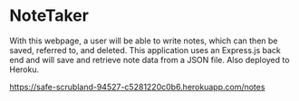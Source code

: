 # NoteTaker
With this webpage, a user will be able to write notes, which can then be saved, referred to, and deleted. This application uses an Express.js back end and will save and retrieve note data from a JSON file. Also deployed to Heroku.

https://safe-scrubland-94527-c5281220c0b6.herokuapp.com/notes 
